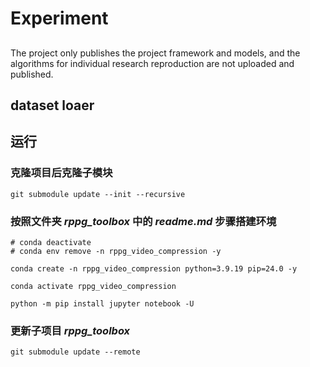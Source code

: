 # Experiment
##
The project only publishes the project framework and models, and the algorithms for individual research reproduction are not uploaded and published.
## dataset loaer

## 运行

### 克隆项目后克隆子模块
```
git submodule update --init --recursive
```

### 按照文件夹 *rppg_toolbox* 中的 *readme.md* 步骤搭建环境

```
# conda deactivate
# conda env remove -n rppg_video_compression -y

conda create -n rppg_video_compression python=3.9.19 pip=24.0 -y

conda activate rppg_video_compression

python -m pip install jupyter notebook -U

```

### 更新子项目 *rppg_toolbox*
```
git submodule update --remote
```